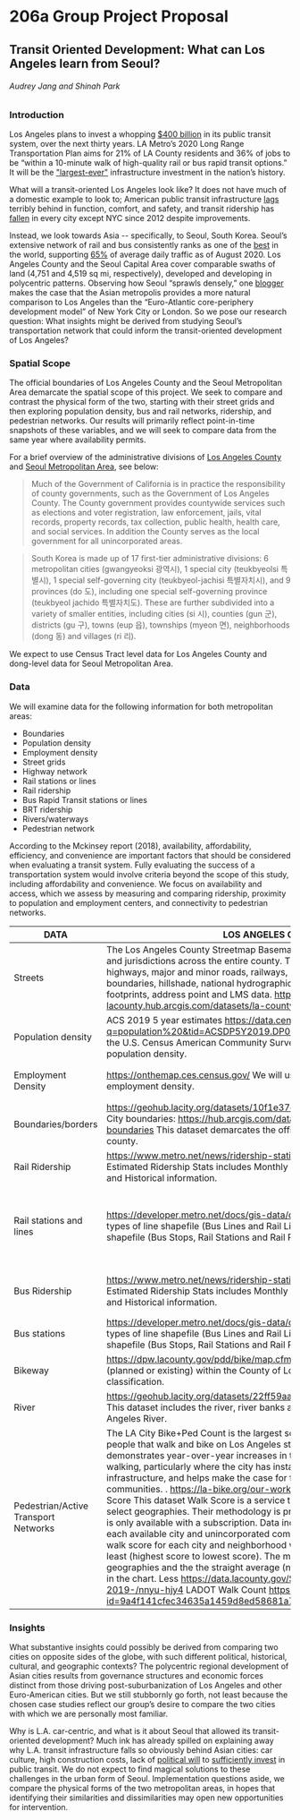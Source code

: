 # 206a Group Project Proposal 
## Transit Oriented Development: What can Los Angeles learn from Seoul? 
###### Audrey Jang and Shinah Park 

### Introduction 
Los Angeles plans to invest a whopping [$400 billion](https://www.google.com/url?q=https://www.itsinternational.com/its9/news/la-approves-400bn-30-year-transport-plan&sa=D&ust=1611101708988000&usg=AOvVaw3CBMGMMdDWrwvPh7dS4IuI) in its public transit system, over the next thirty years. LA Metro’s 2020 Long Range Transportation Plan aims for 21% of LA County residents and 36% of jobs to be “within a 10-minute walk of high-quality rail or bus rapid transit options.” It will be the ["largest-ever"](https://www.gsd.harvard.edu/2019/08/facing-the-nations-largest-ever-infrastructure-investment-gsd-students-ask-who-stands-to-benefit-from-a-less-car-centric-la/) infrastructure investment in the nation’s history.

What will a transit-oriented Los Angeles look like? It does not have much of a domestic example to look to; American public transit infrastructure [lags](https://www.vice.com/en/article/884kvk/why-the-us-sucks-at-building-public-transit) terribly behind in function, comfort, and safety, and transit ridership has [fallen](https://www.vox.com/the-goods/2018/9/26/17903146/mass-transit-public-transit-rail-subway-bus-car) in every city except NYC since 2012 despite improvements.

Instead, we look towards Asia -- specifically, to Seoul, South Korea. Seoul’s extensive network of rail and bus consistently ranks as one of the [best](https://www.scmp.com/lifestyle/travel-leisure/article/3075591/asia-has-top-three-mass-transit-systems-world-and-thats) in the world, supporting [65%](https://blogs.iadb.org/transporte/en/how-south-korea-is-managing-public-transportation-under-covid-19/) of average daily traffic as of August 2020. Los Angeles County and the Seoul Capital Area cover comparable swaths of land (4,751 and 4,519 sq mi, respectively), developed and developing in polycentric patterns. Observing how Seoul “sprawls densely,” one [blogger](https://entrepot.blog/2020/05/08/how-should-la-urbanize-look-to-seoul/) makes the case that the Asian metropolis provides a more natural comparison to Los Angeles than the “Euro-Atlantic core-periphery development model” of New York City or London. So we pose our research question: What insights might be derived from studying Seoul’s transportation network that could inform the transit-oriented development of Los Angeles?  

### Spatial Scope
The official boundaries of Los Angeles County and the Seoul Metropolitan Area demarcate the spatial scope of this project. We seek to compare and contrast the physical form of the two, starting with their street grids and then exploring population density, bus and rail networks, ridership, and pedestrian networks. Our results will primarily reflect point-in-time snapshots of these variables, and we will seek to compare data from the same year where availability permits. 

For a brief overview of the administrative divisions of [Los Angeles County](https://en.wikipedia.org/wiki/Government_of_Los_Angeles_County) and [Seoul Metropolitan Area](https://en.wikipedia.org/wiki/Administrative_divisions_of_South_Korea), see below: 
 
> Much of the Government of California is in practice the responsibility of county governments, such as the Government of Los Angeles County. The County government provides countywide services such as elections and voter registration, law enforcement, jails, vital records, property records, tax collection, public health, health care, and social services. In addition the County serves as the local government for all unincorporated areas.
 
> South Korea is made up of 17 first-tier administrative divisions: 6 metropolitan cities (gwangyeoksi 광역시), 1 special city (teukbyeolsi 특별시), 1 special self-governing city (teukbyeol-jachisi 특별자치시), and 9 provinces (do 도), including one special self-governing province (teukbyeol jachido 특별자치도). These are further subdivided into a variety of smaller entities, including cities (si 시), counties (gun 군), districts (gu 구), towns (eup 읍), townships (myeon 면), neighborhoods (dong 동) and villages (ri 리).

We expect to use Census Tract level data for Los Angeles County and dong-level data for Seoul Metropolitan Area. 

### Data 
We will examine data for the following information for both metropolitan areas: 
* Boundaries 
* Population density
* Employment density 
* Street grids 
* Highway network 
* Rail stations or lines 
* Rail ridership
* Bus Rapid Transit stations or lines 
* BRT ridership 
* Rivers/waterways
* Pedestrian network

According to the Mckinsey report (2018), availability, affordability, efficiency, and convenience are important factors that should be considered when evaluating a transit system. Fully evaluating the success of a transportation system would involve criteria beyond the scope of this study, including affordability and convenience. We focus on availability and access, which we assess by measuring and comparing ridership, proximity to population and employment centers, and connectivity to pedestrian networks.   

| DATA                                  | LOS ANGELES COUNTY                                                                                                                                                                                                                                                                                                                                                                                                                                                                                                                                                                                                                                                                                                                                                                                                                                                                                                                                                                                                                                                                                                                                                                                  | SEOUL METROPOLITAN AREA                                                                                                                                                                                                                                                                                                                                                                                                                                                                                                                                                                                    |
|---------------------------------------|-----------------------------------------------------------------------------------------------------------------------------------------------------------------------------------------------------------------------------------------------------------------------------------------------------------------------------------------------------------------------------------------------------------------------------------------------------------------------------------------------------------------------------------------------------------------------------------------------------------------------------------------------------------------------------------------------------------------------------------------------------------------------------------------------------------------------------------------------------------------------------------------------------------------------------------------------------------------------------------------------------------------------------------------------------------------------------------------------------------------------------------------------------------------------------------------------------|------------------------------------------------------------------------------------------------------------------------------------------------------------------------------------------------------------------------------------------------------------------------------------------------------------------------------------------------------------------------------------------------------------------------------------------------------------------------------------------------------------------------------------------------------------------------------------------------------------|
| Streets                               | The Los Angeles County Streetmap Basemap shows the transportation network and jurisdictions across the entire county. This dataset includes freeways, highways, major and minor roads, railways, Metro lines, Metro stations, city boundaries, hillshade, national hydrographic data and land types, building footprints, address point and LMS data. https://egis-lacounty.hub.arcgis.com/datasets/la-county-streets                                                                                                                                                                                                                                                                                                                                                                                                                                                                                                                                                                                                                                                                                                                                                                               |                                                                                                                                                                                                                                                                                                                                                                                                                                                                                                                                                                                                            |
| Population density                    | ACS 2019 5 year estimates https://data.census.gov/cedsci/table?q=population%20&tid=ACSDP5Y2019.DP05&hidePreview=false  We will use the U.S. Census American Community Survey 5 year estimates to find population density.                                                                                                                                                                                                                                                                                                                                                                                                                                                                                                                                                                                                                                                                                                                                                                                                                                                                                                                                                                           | Population data https://data.seoul.go.kr/dataList/10043/S/2/datasetView.do  This data shows the number of people employed in each ‘dong’ scale jurisdiction.                                                                                                                                                                                                                                                                                                                                                                                                                                               |
| Employment Density                    | https://onthemap.ces.census.gov/  We will use On the Map job data to find employment density.                                                                                                                                                                                                                                                                                                                                                                                                                                                                                                                                                                                                                                                                                                                                                                                                                                                                                                                                                                                                                                                                                                       | 사업체 종사자 수 https://data.seoul.go.kr/dataList/10598/S/2/datasetView.do This data shows the number of people employed in each ‘dong’ scale jurisdiction.  Visualized by gov. https://sgis.kostat.go.kr/view/map/interactiveMap/companyView#                                                                                                                                                                                                                                                                                                                                                            |
| Boundaries/borders                    | https://geohub.lacity.org/datasets/10f1e37c065347e693cf4e8ee753c09b_15  City boundaries: https://hub.arcgis.com/datasets/lacounty::la-county-city-boundaries  This dataset demarcates the official boundaries of Los Angeles county.                                                                                                                                                                                                                                                                                                                                                                                                                                                                                                                                                                                                                                                                                                                                                                                                                                                                                                                                                                | http://www.gisdeveloper.co.kr/?p=2332 This dataset shows the official boundaries of the entire South Korea. We can export the areas that we need. http://data.nsdi.go.kr/dataset/15145 This dataset shows the official boundaries of each city unit.                                                                                                                                                                                                                                                                                                                                                       |
| Rail Ridership                        | https://www.metro.net/news/ridership-statistics/  L.A. Metro’s Interactive Estimated Ridership Stats includes Monthly Ridership stats, Line Level trends, and Historical information.                                                                                                                                                                                                                                                                                                                                                                                                                                                                                                                                                                                                                                                                                                                                                                                                                                                                                                                                                                                                               | https://data.seoul.go.kr/dataList/OA-12914/S/1/datasetView.do This is data provided by a credit card company that shows daily ridership by station. (In Korea, most people pay fares by tagging their credit cards when entering platforms.)                                                                                                                                                                                                                                                                                                                                                               |
| Rail stations and lines               | https://developer.metro.net/docs/gis-data/overview/  L.A. Metro provides 2 types of line shapefile (Bus Lines and Rail Lines) and three types of point shapefile (Bus Stops, Rail Stations and Rail Portals).                                                                                                                                                                                                                                                                                                                                                                                                                                                                                                                                                                                                                                                                                                                                                                                                                                                                                                                                                                                       | https://blog.naver.com/leonheart85/221104045977 This data is a point shapefile of subway stations. (The attribute table does not include any explanations about the name or code of the stops other than coordinates so working to find other data that can be utilized more easily.) https://bigdata.seoul.go.kr/data/selectSampleData.do?r_id=P213&sample_data_seq=277&tab_type=A&sch_cate=40&file_id=&sch_text=&sch_order=U&currentPage=1  (I need to stop by the center to submit a carry-out application to access this data but the center is closed due to Covid. It is unlikely to use this data.) |
| Bus Ridership                         | https://www.metro.net/news/ridership-statistics/  L.A. Metro’s Interactive Estimated Ridership Stats includes Monthly Ridership stats, Line Level trends, and Historical information.                                                                                                                                                                                                                                                                                                                                                                                                                                                                                                                                                                                                                                                                                                                                                                                                                                                                                                                                                                                                               | https://data.seoul.go.kr/dataList/OA-12913/S/1/datasetView.do This is data provided by a credit card company that shows daily ridership stats. (In Korea, most people pay fares by tagging their credit cards when riding on buses.)  (https://www.statista.com/statistics/824814/south-korea-bus-passenger-number/ A graph that shows that bus ridership is declining in Seoul, surprisingly..)                                                                                                                                                                                                           |
| Bus stations                          | https://developer.metro.net/docs/gis-data/overview/  L.A. Metro provides 2 types of line shapefile (Bus Lines and Rail Lines) and three types of point shapefile (Bus Stops, Rail Stations and Rail Portals).                                                                                                                                                                                                                                                                                                                                                                                                                                                                                                                                                                                                                                                                                                                                                                                                                                                                                                                                                                                       | https://blog.naver.com/leonheart85/221109394234 This data is a point shapefile of bus stops. (The attribute table does not include any explanations about the name or code of the stops other than coordinates so working to find other data that can be utilized more easily.)                                                                                                                                                                                                                                                                                                                            |
| Bikeway                               | https://dpw.lacounty.gov/pdd/bike/map.cfm  This dataset demarcates bikeways (planned or existing) within the County of Los Angeles, along with their classification.                                                                                                                                                                                                                                                                                                                                                                                                                                                                                                                                                                                                                                                                                                                                                                                                                                                                                                                                                                                                                                | https://data.seoul.go.kr/dataList/276/S/2/datasetView.do#  This data is a table that has basic stats about bikeways.                                                                                                                                                                                                                                                                                                                                                                                                                                                                                       |
| River                                 | https://geohub.lacity.org/datasets/22ff59aa04284bffac727d7d2b994262_12   This dataset includes the river, river banks and trails along the path of the Los Angeles River.                                                                                                                                                                                                                                                                                                                                                                                                                                                                                                                                                                                                                                                                                                                                                                                                                                                                                                                                                                                                                           | http://data.nsdi.go.kr/dataset/12845 This dataset shows the riverfront land.. https://data.seoul.go.kr/dataList/OA-1321/S/1/datasetView.do                                                                                                                                                                                                                                                                                                                                                                                                                                                                 |
| Pedestrian/Active Transport Networks  | The LA City Bike+Ped Count is the largest source of data on the numbers of people that walk and bike on Los Angeles streets. The data collected demonstrates year-over-year increases in the numbers of people biking and walking, particularly where the city has installed new and improved infrastructure, and helps make the case for further investment in our communities. . https://la-bike.org/our-work/bike-ped-count/   LA County Walk Score    This dataset Walk Score is a service that grades the “walkability” of select geographies. Their methodology is proprietary, and historical information is only available with a subscription. Data includes individual Walk Score for each available city and unincorporated community within LA County. Average walk score for each city and neighborhood was created – from most walkable to least (highest score to lowest score). The median Walk Score for all geographies and the the straight average (not weighted) Walk Score is included in the chart. Less https://data.lacounty.gov/Sustainability/Walk-Score-2019-/nnyu-hjy4    LADOT Walk Count https://www.arcgis.com/home/item.html?id=9a4f141cfec34635a1459d8ed58681a7   | -차없는 거리 (ex.Shinchon) -보행자전용도로                                                                                                                                                                                                                                                                                                                                                                                                                                                                                                                                                                 |

### Insights 
What substantive insights could possibly be derived from comparing two cities on opposite sides of the globe, with such different political, historical, cultural, and geographic contexts? The polycentric regional development of Asian cities results from governance structures and economic forces distinct from those driving post-suburbanization of Los Angeles and other Euro-American cities. But we still stubbornly go forth, not least because the chosen case studies reflect our group’s desire to compare the two cities with which we are personally most familiar. 

Why is L.A. car-centric, and what is it about Seoul that allowed its transit-oriented development? Much ink has already spilled on explaining away why L.A. transit infrastructure falls so obviously behind Asian cities: car culture, high construction costs, lack of [political will](https://www.vox.com/the-goods/2018/9/26/17903146/mass-transit-public-transit-rail-subway-bus-car) to [sufficiently invest](https://usa.streetsblog.org/2020/01/08/too-little-too-late-a-decade-of-transit-investment-in-the-u-s/) in public transit. We do not expect to find magical solutions to these challenges in the urban form of Seoul. Implementation questions aside, we compare the physical forms of the two metropolitan areas, in hopes that identifying their similarities and dissimilarities may open new opportunities for intervention.  

